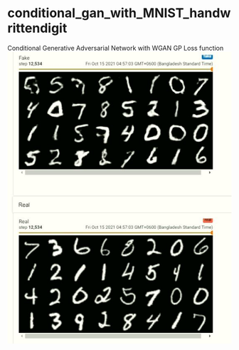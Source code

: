 # conditional_gan_with_MNIST_handwrittendigit
Conditional Generative Adversarial Network with WGAN GP Loss function 
![Sample Output](sample.jpg)
